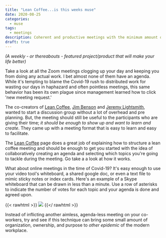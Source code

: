 ```yaml
---
title: "Lean Coffee...is this weeks muse"
date: 2020-08-25
categories:
  - muse
tags:
  - meetings
description: Coherent and productive meetings with the minimum amount of structure.
draft: true
---
```


_(A weekly - or thereabouts - featured project/product that will make your life better)_

Take a look at all the Zoom meetings clogging up your day and keeping you from doing any actual work. I bet almost none
of them have an agenda. While it's tempting to blame the Covid-19 rush to distributed work for wasting our days in
haphazard and often pointless meetings, this same behavior has been its own plague since management learned how to click
'new meeting request.'

The co-creators of [Lean Coffee][lean-coffee], [Jim Benson][jim-benson] and [Jeremy Lightsmith][jeremy-lightsmith],
wanted to start a discussion group without a lot of overhead and pre planning. But, the meeting should still be useful
to the participants who are giving their time; _it should be enough to show up and want to learn and create_. They came
up with a meeting format that is easy to learn and easy to facilitate.

The [Lean Coffee][lean-coffee] page does a great job of explaining how to structure a lean coffee meeting and should be
enough to get you started with the idea of collaboratively creating an agenda and selecting which topics you're going to
tackle during the meeting. Go take a a look at how it works.

What about online meetings in the time of Covid-19? It's easy enough to use your video tool's whiteboard, a shared
google doc, or even a text file to mimic sticky notes or index cards. Here's an example of a Skype whiteboard that can
be drawn in less than a minute. Use a row of asterisks to indicate the number of votes for each topic and your agenda is
done and agreed upon.

{{< rawhtml >}}
  <img src="/image/leancoffee-skype.png" class="img-fluid" />
{{</ rawhtml >}}

Instead of inflicting another aimless, agenda-less meeting on your co-workers, try and see if this technique can bring
some small amount of organization, ownership, and purpose to _other epidemic_ of the modern workplace.

[lean-coffee]: http://leancoffee.org/ "lean coffee homepage"
[jim-benson]: https://twitter.com/ourfounder "Jim Benson Twitter"
[jeremy-lightsmith]: https://twitter.com/lightsmith "Jeremy Lightsmith Twitter"
